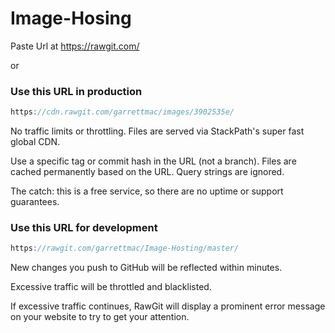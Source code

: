 # Image-Hosing

Paste Url at <a href="https://rawgit.com/">https://rawgit.com/</a>


or

### Use this URL in production


```javascript
https://cdn.rawgit.com/garrettmac/images/3902535e/
```

No traffic limits or throttling. Files are served via StackPath's super fast global CDN.

Use a specific tag or commit hash in the URL (not a branch). Files are cached permanently based on the URL. Query strings are ignored.

The catch: this is a free service, so there are no uptime or support guarantees.

### Use this URL for development

```javascript
https://rawgit.com/garrettmac/Image-Hosting/master/
```
New changes you push to GitHub will be reflected within minutes.

Excessive traffic will be throttled and blacklisted.

If excessive traffic continues, RawGit will display a prominent error message on your website to try to get your attention.
